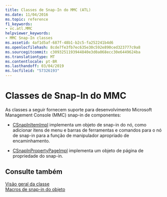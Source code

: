 ```yaml
---
title: Classes de Snap-In do MMC (ATL)
ms.date: 11/04/2016
ms.topic: reference
f1_keywords:
- vc.atl.MMC
helpviewer_keywords:
- MMC Snap-In classes
ms.assetid: 4af1d5af-687f-48b1-b2c5-fa252241b4d6
ms.openlocfilehash: 8cde7fe3fb7ec635e30c592e890ced323777c9a8
ms.sourcegitcommit: c3093251193944840e3d0a068ecc30e6449624ba
ms.translationtype: MT
ms.contentlocale: pt-BR
ms.lasthandoff: 03/04/2019
ms.locfileid: "57326193"
---
```

# <a name="mmc-snap-in-classes"></a>Classes de Snap-In do MMC

As classes a seguir fornecem suporte para desenvolvimento Microsoft Management Console (MMC) snap-in de componentes:

- [CSnapInItemImpl](../atl/reference/csnapinitemimpl-class.md) implementa um objeto de snap-in do nó, como adicionar itens de menu e barras de ferramentas e comandos para o nó de snap-in para a função de manipulador apropriado de encaminhamento.

- [CSnapInPropertyPageImpl](../atl/reference/csnapinpropertypageimpl-class.md) implementa um objeto de página de propriedade do snap-in.

## <a name="see-also"></a>Consulte também

[Visão geral da classe](../atl/atl-class-overview.md)<br/>
[Macros de snap-in do objeto](../atl/reference/snap-in-object-macros.md)
